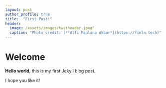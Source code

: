 ```yaml
---
layout: post
author_profile: true
title:  "First Post!"
header:
  image: /assets/images/twitheader.jpeg"
  caption: "Photo credit: [**Alfi Maulana Akbar*](https://fimln.tech)"
---
```


# Welcome

**Hello world**, this is my first Jekyll blog post.

I hope you like it!